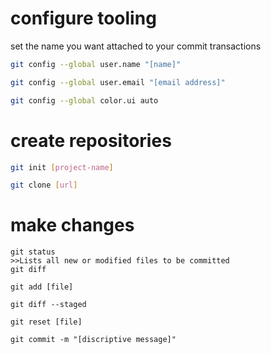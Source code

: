 # configure tooling

set the name you want attached to your commit transactions

```bash
git config --global user.name "[name]"
```

```bash
git config --global user.email "[email address]"
```

```bash
git config --global color.ui auto
```

# create repositories
```bash
git init [project-name]
```
```bash
git clone [url]
```
 # make changes

 ```
 git status
>>Lists all new or modified files to be committed
 git diff

 git add [file]

 git diff --staged

 git reset [file]

 git commit -m "[discriptive message]"
 ```